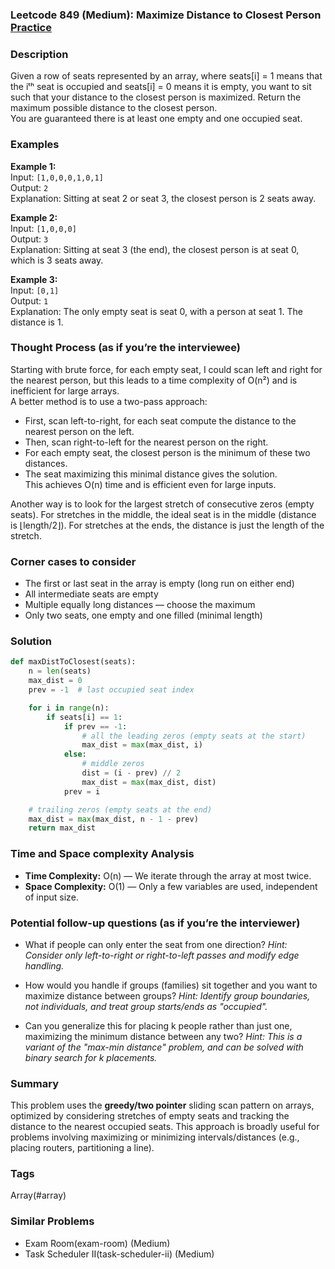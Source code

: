 ### Leetcode 849 (Medium): Maximize Distance to Closest Person [Practice](https://leetcode.com/problems/maximize-distance-to-closest-person)

### Description  
Given a row of seats represented by an array, where seats[i] = 1 means that the iᵗʰ seat is occupied and seats[i] = 0 means it is empty, you want to sit such that your distance to the closest person is maximized. Return the maximum possible distance to the closest person.  
You are guaranteed there is at least one empty and one occupied seat.

### Examples  

**Example 1:**  
Input: `[1,0,0,0,1,0,1]`  
Output: `2`  
Explanation: Sitting at seat 2 or seat 3, the closest person is 2 seats away.

**Example 2:**  
Input: `[1,0,0,0]`  
Output: `3`  
Explanation: Sitting at seat 3 (the end), the closest person is at seat 0, which is 3 seats away.

**Example 3:**  
Input: `[0,1]`  
Output: `1`  
Explanation: The only empty seat is seat 0, with a person at seat 1. The distance is 1.

### Thought Process (as if you’re the interviewee)  
Starting with brute force, for each empty seat, I could scan left and right for the nearest person, but this leads to a time complexity of O(n²) and is inefficient for large arrays.  
A better method is to use a two-pass approach:  
- First, scan left-to-right, for each seat compute the distance to the nearest person on the left.  
- Then, scan right-to-left for the nearest person on the right.  
- For each empty seat, the closest person is the minimum of these two distances.  
- The seat maximizing this minimal distance gives the solution.  
This achieves O(n) time and is efficient even for large inputs.

Another way is to look for the largest stretch of consecutive zeros (empty seats). For stretches in the middle, the ideal seat is in the middle (distance is ⌊length/2⌋). For stretches at the ends, the distance is just the length of the stretch.

### Corner cases to consider  
- The first or last seat in the array is empty (long run on either end)
- All intermediate seats are empty  
- Multiple equally long distances — choose the maximum
- Only two seats, one empty and one filled (minimal length)

### Solution

```python
def maxDistToClosest(seats):
    n = len(seats)
    max_dist = 0
    prev = -1  # last occupied seat index

    for i in range(n):
        if seats[i] == 1:
            if prev == -1:
                # all the leading zeros (empty seats at the start)
                max_dist = max(max_dist, i)
            else:
                # middle zeros
                dist = (i - prev) // 2
                max_dist = max(max_dist, dist)
            prev = i

    # trailing zeros (empty seats at the end)
    max_dist = max(max_dist, n - 1 - prev)
    return max_dist
```

### Time and Space complexity Analysis  

- **Time Complexity:** O(n) — We iterate through the array at most twice.
- **Space Complexity:** O(1) — Only a few variables are used, independent of input size.

### Potential follow-up questions (as if you’re the interviewer)  

- What if people can only enter the seat from one direction?
  *Hint: Consider only left-to-right or right-to-left passes and modify edge handling.*

- How would you handle if groups (families) sit together and you want to maximize distance between groups?
  *Hint: Identify group boundaries, not individuals, and treat group starts/ends as "occupied".*

- Can you generalize this for placing k people rather than just one, maximizing the minimum distance between any two?
  *Hint: This is a variant of the "max-min distance" problem, and can be solved with binary search for k placements.*

### Summary
This problem uses the **greedy/two pointer** sliding scan pattern on arrays, optimized by considering stretches of empty seats and tracking the distance to the nearest occupied seats. This approach is broadly useful for problems involving maximizing or minimizing intervals/distances (e.g., placing routers, partitioning a line).

### Tags
Array(#array)

### Similar Problems
- Exam Room(exam-room) (Medium)
- Task Scheduler II(task-scheduler-ii) (Medium)